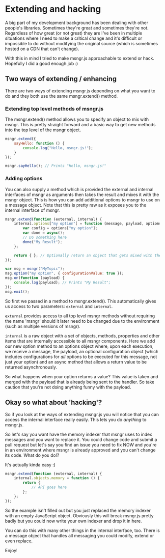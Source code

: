 # Extending and hacking
A big part of my development background has been dealing with other people's libraries. Sometimes they're great and sometimes they're not. Regardless of how great (or not great) they are I've been in multiple situations where I need to make a critical change and it's difficult or impossible to do without modifying the original source (which is sometimes hosted on a CDN that can't change).

With this in mind I tried to make msngr.js approachable to extend or hack. Hopefully I did a good enough job :)

## Two ways of extending / enhancing
There are two ways of extending msngr.js depending on what you want to do and they both use the same msngr.extend() method.

### Extending top level methods of msngr.js
The msngr.extend() method allows you to specify an object to mix with msngr. This is pretty straight forward and a basic way to get new methods into the top level of the msngr object.

```javascript
msngr.extend({
    sayHello: function () {
        console.log("Hello, msngr.js!");
    }
});

msngr.sayHello(); // Prints "Hello, msngr.js!"
```

### Adding options
You can also supply a method which is provided the external and internal interfaces of msngr as arguments then takes the result and mixes it with the msngr object. This is how you can add additional options to msngr to use on a message object. Note that this is pretty raw as it exposes you to the internal interface of msngr.

```javascript
msngr.extend(function (external, internal) {
    internal.options["my option"] = function (message, payload, options, async) {
        var config = options["my option"];
        var done = async();
        // Do something here
        done("My Result");
    };

    return { }; // Optionally return an object that gets mixed with the msngr object
});

var msg = msngr("MyTopic");
msg.option("my option", { configurationValue: true });
msg.on(function (payload) {
    console.log(payload); // Prints "My Result";
});
msg.emit();
```

So first we passed in a method to msngr.extend(). This automatically gives us access to two parameters: ```external``` and ```internal```.

```external``` provides access to all top level msngr methods without requiring the name 'msngr' should it later need to be changed due to the environment (such as multiple versions of msngr).

```internal``` is a raw object with a set of objects, methods, properties and other items that are internally accessible to all msngr components. Here we add our new option method to an options object where, upon each execution, we receive a message, the payload, an optional configuration object (which includes configurations for *all* options to be executed for this message, not just your option) and an async method that allows a return value to be returned asynchronously.

So what happens when your option returns a value? This value is taken and merged with the payload that is already being sent to the handler. So take caution that you're not doing anything funny with the payload.

## Okay so what about 'hacking'?
So if you look at the ways of extending msngr.js you will notice that you can access the internal interface really easily. This lets you do *anything* to msngr.js.

So let's say you want have the memory indexer that msngr uses to index messages and you want to replace it. You could change code and submit a pull request but let's say you find an issue you need to fix NOW and you're in an environment where msngr is already approved and you can't change its code. What do you do!?

It's actually kinda easy :)


```javascript
msngr.extend(function (external, internal) {
    internal.objects.memory = function () {
        return {
            // API goes here
        };
    };
});
```

So the example isn't filled out but you just replaced the memory indexer with an empty JavaScript object. Obviously this will break msngr.js pretty badly but you could now write your own indexer and drop it in here.

You can do this with many other things in the internal interface, too. There is a message object that handles all messaging you could modify, extend or even replace.

Enjoy!
